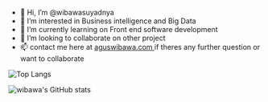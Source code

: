 - 👋 Hi, I’m @wibawasuyadnya
- 👀 I’m interested in Business intelligence and Big Data
- 🌱 I’m currently learning on Front end software development 
- 💞️ I’m looking to collaborate on other project
- 📫 contact me here at <a target="_blank" href="https://aguswibawa.com"> aguswibawa.com </a> if theres any further question or want to collaborate

<!---
wibawasuyadnya/wibawasuyadnya is a ✨ special ✨ repository because its `README.md` (this file) appears on your GitHub profile.
You can click the Preview link to take a look at your changes.
--->
  
![Top Langs](https://github-readme-stats.vercel.app/api/top-langs/?username=wibawasuyadnya&layout=compact) 
  
![wibawa's GitHub stats](https://github-readme-stats.vercel.app/api?username=wibawasuyadnya&layout=compact)
